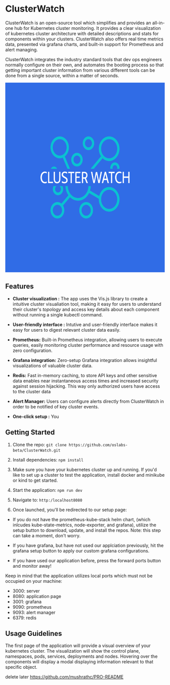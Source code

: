 # ClusterWatch

ClusterWatch is an open-source tool which simplifies and provides an all-in-one hub for Kubernetes cluster monitoring. It provides a clear visualization of kubernetes cluster architecture with detailed descriptions and stats for components within your clusters. ClusterWatch also offers real time metrics data, presented via grafana charts, and built-in support for Prometheus and alert managing. 

ClusterWatch integrates the industry standard tools that dev ops engineers normally configure on their own, and automates the booting process so that getting important cluster information from various different tools can be done from a single source, within a matter of seconds.

<p align='center'>
<img src = './client/styles/logo-color.png' height='600'>
</p>

## Features

- **Cluster visualization :** The app uses the Vis.js library to create a intuitive cluster visualiation tool, making it easy for users to understand their cluster's *topology* and access key details about each component without running a single kubectl command.

- **User-friendly interface :** Intutive and user-friendly interface makes it easy for users to digest relevant cluster data easily.

- **Prometheus:** Built-in Prometheus integration, allowing users to execute queries, easily monitoring cluster performance and resource usage with zero configuration.

- **Grafana integration:** Zero-setup Grafana integration allows insightful visualizations of valuable cluster data.

- **Redis:** Fast in-memory caching, to store API keys and other sensitive data enables near instantaneous access times and increased security against session hijacking. This way only authorized users have access to the cluster data

- **Alert Manager:** Users can configure alerts directly from ClusterWatch in order to be notified of key cluster events.

- **One-click setup :** You


## Getting Started
1. Clone the repo:
  `git clone https://github.com/oslabs-beta/ClusterWatch.git`

2. Install dependencies:
  `npm install`

2. Make sure you have your kubernetes cluster up and running. If you'd like to set up a cluster to test the application, install docker and minikube or kind to get started.

3. Start the application:
  `npm run dev`

4. Navigate to: `http:/localhost8080`

5. Once launched, you'll be redirected to our setup page:
- If you do not have the prometheus-kube-stack helm chart, (which inlcudes kube-state-metrics, node-exporter, and grafana), utilize the setup button to download, update, and install the repos. Note: this step can take a moment, don't worry.

- If you have grafana, but have not used our applciation previously, hit the grafana setup button to apply our custom grafana configurations.

- If you have used our application before, press the forward ports button and monitor away!

Keep in mind that the application utilizes local ports which must not be occupied on your machine:
  - 3000: server
  - 8080: application page
  - 3001: grafana
  - 9090: prometheus
  - 9093: alert manager
  - 6379: redis

## Usage Guidelines
The first page of the application will provide a visual overview of your kubernetes cluster. The visualization will show the control plane, namespaces, pods, services, deployments and nodes. Hovering over the components will display a modal displaying information relevant to that specific object.

delete later https://github.com/mushrathc/PRO-README